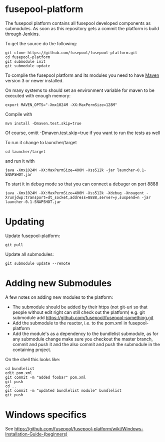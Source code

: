 fusepool-platform
=================

The fusepool platform contains all fusepool developed components as submodules. As soon as this repository
gets a commit the platform is build through Jenkins.

To get the source do the following:

    git clone https://github.com/fusepool/fusepool-platform.git
    cd fusepool-platform
    git submodule init
    git submodule update

To compile the fusepool platform and its modules you need to have [Maven](http://maven.apache.org/)
version 3 or newer installed.

On many systems to should set an environment variable for maven to be executed with enough memory:

    export MAVEN_OPTS="-Xmx1024M -XX:MaxPermSize=128M"

Compile with

    mvn install -Dmaven.test.skip=true

Of course, omitt -Dmaven.test.skip=true if you want to run the tests as well

To run it change to launcher/target 

    cd launcher/target

and run it with

    java -Xmx1024M -XX:MaxPermSize=400M -Xss512k -jar launcher-0.1-SNAPSHOT.jar

To start it in debug mode so that you can connect a debuger on port 8888

    java -Xmx1024M -XX:MaxPermSize=400M -Xss512k -Xdebug -Xnoagent -Xrunjdwp:transport=dt_socket,address=8888,server=y,suspend=n -jar launcher-0.1-SNAPSHOT.jar 

Updating
========

Update fusepool-platform:

    git pull
    
Update all submodules:

    git submodule update --remote

Adding new Submodules
=====================
A few notes on adding new modules to the platform:

- The submodule should be added by their https (not git-uri so that people without edit right can still check out the platform)
  e.g. git submodule add https://github.com/fusepool/fusepool-something.git
- Add the submodule to the reactor, i.e. to the pom.xml in fusepool-platform
- Add the module's as a dependency to the bundlelist submodule, as for any submodule change make sure you checkout the master branch, commit and push it and the also commit and push the submodule in the containing project.  
 
On the shell this looks like:

    cd bundlelist
    edit pom.xml
    git commit -m "added foobar" pom.xml
    git push
    cd ..
    git commit -m "updated bundlelist module" bundlelist
    git push
    

Windows specifics
=================

See https://github.com/fusepool/fusepool-platform/wiki/Windows-Installation-Guide-(beginners)

